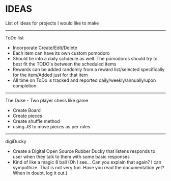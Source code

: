 # IDEAS
List of ideas for projects I would like to make

---

ToDo list
  - Incorporate Create/Edit/Delete
  - Each item can have its own custom pomodoro
  - Should tie into a daily schdeule as well. The pomodoros should try to best fit the TODO's between the scheduled items
  - Rewards can be added randomly from a reward list/selected specifically for the item/Added just for that item
  - All time on ToDo is tracked and reported daily/weekly/annually/upon completion

---

The Duke - Two player chess like game
  - Create Board
  - Create pieces
  - Create shuffle method
  - using JS to move pieces as per rules

---

digiDucky
  - Create a Digital Open Source Rubber Ducky that listens responds to user when they talk to them with some basic responses
  - Kind of like a magic 8 ball (Oh I see... Can you explain that again? I can sympothize. That is not very fun. Have you read the documentation yet? When in doubt, log it out.)

